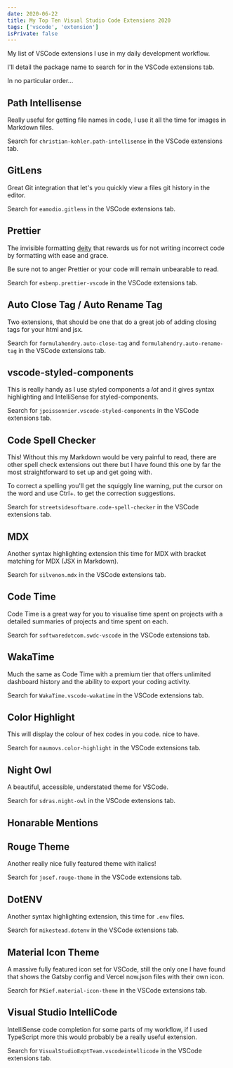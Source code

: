 ```yaml
---
date: 2020-06-22
title: My Top Ten Visual Studio Code Extensions 2020
tags: ['vscode', 'extension']
isPrivate: false
---
```


My list of VSCode extensions I use in my daily development workflow.

I'll detail the package name to search for in the VSCode extensions
tab.

In no particular order...

## Path Intellisense

Really useful for getting file names in code, I use it all the time
for images in Markdown files.

Search for `christian-kohler.path-intellisense` in the VSCode
extensions tab.

## GitLens

Great Git integration that let's you quickly view a files git history
in the editor.

Search for `eamodio.gitlens` in the VSCode extensions tab.

## Prettier

The invisible formatting [deity] that rewards us for not writing
incorrect code by formatting with ease and grace.

Be sure not to anger Prettier or your code will remain unbearable to
read.

Search for `esbenp.prettier-vscode` in the VSCode extensions tab.

## Auto Close Tag / Auto Rename Tag

Two extensions, that should be one that do a great job of adding
closing tags for your html and jsx.

Search for `formulahendry.auto-close-tag` and
`formulahendry.auto-rename-tag` in the VSCode extensions tab.

## vscode-styled-components

This is really handy as I use styled components a _lot_ and it gives
syntax highlighting and IntelliSense for styled-components.

Search for `jpoissonnier.vscode-styled-components` in the VSCode
extensions tab.

## Code Spell Checker

This! Without this my Markdown would be very painful to read, there
are other spell check extensions out there but I have found this one
by far the most straightforward to set up and get going with.

To correct a spelling you'll get the squiggly line warning, put the
cursor on the word and use Ctrl+. to get the correction suggestions.

Search for `streetsidesoftware.code-spell-checker` in the VSCode
extensions tab.

## MDX

Another syntax highlighting extension this time for MDX with bracket
matching for MDX (JSX in Markdown).

Search for `silvenon.mdx` in the VSCode extensions tab.

## Code Time

Code Time is a great way for you to visualise time spent on projects
with a detailed summaries of projects and time spent on each.

Search for `softwaredotcom.swdc-vscode` in the VSCode extensions tab.

## WakaTime

Much the same as Code Time with a premium tier that offers unlimited
dashboard history and the ability to export your coding activity.

Search for `WakaTime.vscode-wakatime` in the VSCode extensions tab.

## Color Highlight

This will display the colour of hex codes in you code. nice to have.

Search for `naumovs.color-highlight` in the VSCode extensions tab.

## Night Owl

A beautiful, accessible, understated theme for VSCode.

Search for `sdras.night-owl` in the VSCode extensions tab.

## Honarable Mentions

## Rouge Theme

Another really nice fully featured theme with italics!

Search for `josef.rouge-theme` in the VSCode extensions tab.

## DotENV

Another syntax highlighting extension, this time for `.env` files.

Search for `mikestead.dotenv` in the VSCode extensions tab.

## Material Icon Theme

A massive fully featured icon set for VSCode, still the only one I
have found that shows the Gatsby config and Vercel now.json files with
their own icon.

Search for `PKief.material-icon-theme` in the VSCode extensions tab.

## Visual Studio IntelliCode

IntelliSense code completion for some parts of my workflow, if I used
TypeScript more this would probably be a really useful extension.

Search for `VisualStudioExptTeam.vscodeintellicode` in the VSCode
extensions tab.

<!-- Links -->

[deity]: https://en.wikipedia.org/wiki/Deity
